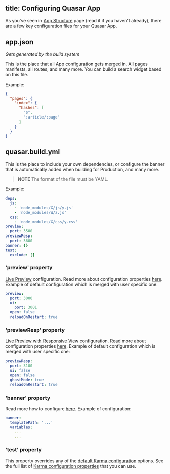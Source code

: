 title: Configuring Quasar App
---
As you've seen in [App Structure](/guide/quasar-app-structure.html) page (read it if you haven't already), there are a few key configuration files for your Quasar App.

## app.json
*Gets generated by the build system*

This is the place that all App configuration gets merged in. All pages manifests, all routes, and many more. You can build a search widget based on this file.

Example:
``` json
{
  "pages": {
    "index": {
      "hashes": [
        "$",
        ":article/:page"
      ]
    }
  }
}
```

## quasar.build.yml
This is the place to include your own dependencies, or configure the banner that is automatically added when building for Production, and many more.

> **NOTE**
> The format of the file must be YAML.

Example:
``` yml
deps:
  js:
    - 'node_modules/X/js/y.js'
    - 'node_modules/W/z.js'
  css:
    - 'node_modules/X/css/y.css'
preview:
  port: 3500
previewResp:
  port: 3600
banner: {}
test:
  exclude: []
```

### 'preview' property
[Live Preview](/guide/cli-commands.html#Live_Preview) configuration. Read more about configuration properties  [here](http://www.browsersync.io/docs/options/). Example of default configuration which is merged with user specific one:
``` yml
preview:
  port: 3000
  ui:
    port: 3001
  open: false
  reloadOnRestart: true
```

### 'previewResp' property
[Live Preview with Responsive View](/guide/cli-commands.html#Live_Preview_with_Responsive_View) configuration. Read more about configuration properties [here](http://www.browsersync.io/docs/options/). Example of default configuration which is merged with user specific one:
``` yml
previewResp:
  port: 3100
  ui: false
  open: false
  ghostMode: true
  reloadOnRestart: true
```

### 'banner' property
Read more how to configure [here](https://github.com/rstoenescu/gulp-pipes#banner). Example of configuration:
``` yml
banner:
  templatePath: '...'
  variables:
    ...
    ...
```

### 'test' property
This property overrides any of the <a href="https://github.com/rstoenescu/quasar-cli/blob/master/lib/gulp/gulp-config.js#L123-L212" target="_blank">default Karma configuration</a> options.
See the full list of <a href="http://karma-runner.github.io/0.8/config/configuration-file.html" target="_blank">Karma configuration properties</a> that you can use.
